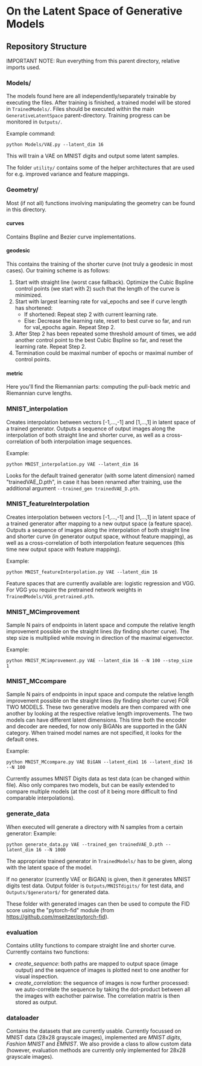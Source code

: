 # On the Latent Space of Generative Models



## Repository Structure

IMPORTANT NOTE: Run everything from this parent directory, relative imports used.



### Models/

The models found here are all independently/separately trainable by executing the files. After training is finished, a trained model will be stored in `TrainedModels/`. Files should be executed within the main `GenerativeLatentSpace` parent-directory. Training progress can be monitored in `Outputs/`.

Example command:
```
python Models/VAE.py --latent_dim 16
```
This will train a VAE on MNIST digits and output some latent samples.

The folder `utility/` contains some of the helper architectures that are used for e.g. improved variance and feature mappings.


### Geometry/

Most (if not all) functions involving manipulating the geometry can be found in this directory. 


#### curves

Contains Bspline and Bezier curve implementations.


#### geodesic

This contains the training of the shorter curve (not truly a geodesic in most cases). Our training scheme is as follows:

1. Start with straight line (worst case fallback). Optimize the Cubic Bspline control points (we start with 2) such that the length of the curve is minimized.
2. Start with largest learning rate for val_epochs and see if curve length has shortened:
    * If shortened: Repeat step 2 with current learning rate.
    * Else: Decrease the learning rate, reset to best curve so far, and run for val_epochs again. Repeat Step 2.
3. After Step 2 has been repeated some threshold amount of times, we add another control point to the best Cubic Bspline so far, and reset the learning rate. Repeat Step 2.
4. Termination could be maximal number of epochs or maximal number of control points.


#### metric

Here you'll find the Riemannian parts: computing the pull-back metric and Riemannian curve lengths.


### MNIST_interpolation

Creates interpolation between vectors [-1,...,-1] and [1,...,1] in latent space of a trained generator. Outputs a sequence of output images along the interpolation of both straight line and shorter curve, as well as a cross-correlation of both interpolation image sequences.

Example:
```
python MNIST_interpolation.py VAE --latent_dim 16
```

Looks for the default trained generator (with some latent dimension) named "trainedVAE_D.pth", in case it has been renamed after training, use the additional argument `--trained_gen trainedVAE_D.pth`. 



### MNIST_featureInterpolation

Creates interpolation between vectors [-1,...,-1] and [1,...,1] in latent space of a trained generator after mapping to a new output space (a feature space). Outputs a sequence of images along the interpolation of both straight line and shorter curve (in generator output space, without feature mapping), as well as a cross-correlation of both interpolation feature sequences (this time new output space with feature mapping). 

Example:
```
python MNIST_featureInterpolation.py VAE --latent_dim 16
```

Feature spaces that are currently available are: logistic regression and VGG. For VGG you require the pretrained network weights in `TrainedModels/VGG_pretrained.pth`.



### MNIST_MCimprovement

Sample N pairs of endpoints in latent space and compute the relative length improvement possible on the straight lines (by finding shorter curve). The step size is multiplied while moving in direction of the maximal eigenvector.

Example:
```
python MNIST_MCimprovement.py VAE --latent_dim 16 --N 100 --step_size 1
```


### MNIST_MCcompare

Sample N pairs of endpoints in input space and compute the relative length improvement possible on the straight lines (by finding shorter curve) FOR TWO MODELS. These two generative models are then compared with one another by looking at the respective relative length improvements. The two models can have different latent dimensions. This time both the encoder and decoder are needed, for now only BiGANs are supported in the GAN category. When trained model names are not specified, it looks for the default ones.

Example:
```
python MNIST_MCcompare.py VAE BiGAN --latent_dim1 16 --latent_dim2 16 --N 100
```

Currently assumes MNIST Digits data as test data (can be changed within file). Also only compares two models, but can be easily extended to compare multiple models (at the cost of it being more difficult to find comparable interpolations).


### generate_data

When executed will generate a directory with N samples from a certain generator:
Example:
```
python generate_data.py VAE --trained_gen trainedVAE_D.pth --latent_dim 16 --N 1000
```
The appropriate trained generator in `TrainedModels/` has to be given, along with the latent space of the model.

If no generator (currently VAE or BiGAN) is given, then it generates MNIST digits test data. Output folder is `Outputs/MNISTdigits/` for test data, and `Outputs/$generator$/` for generated data.

These folder with generated images can then be used to compute the FID score using the "pytorch-fid" module (from https://github.com/mseitzer/pytorch-fid).


### evaluation 

Contains utility functions to compare straight line and shorter curve. Currently contains two functions:

* *create_sequence*: both paths are mapped to output space (image output) and the sequence of images is plotted next to one another for visual inspection.
* *create_correlation*: the sequence of images is now further processed: we auto-correlate the sequence by taking the dot-product between all the images with eachother pairwise. The correlation matrix is then stored as output.


### dataloader

Contains the datasets that are currently usable. Currently focussed on MNIST data (28x28 grayscale images), implemented are _MNIST digits_, _Fashion MNIST_ and _EMNIST_. We also provide a class to allow custom data (however, evaluation methods are currently only implemented for 28x28 grayscale images).
